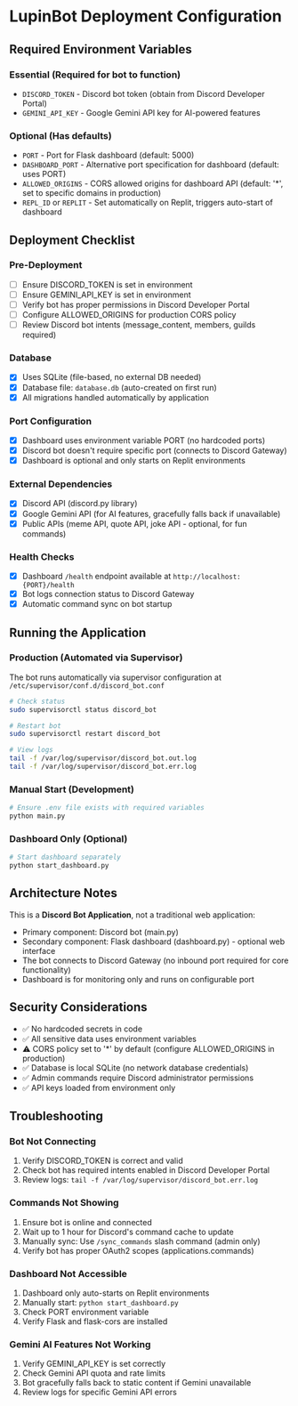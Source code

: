 # LupinBot Deployment Configuration

## Required Environment Variables

### Essential (Required for bot to function)
- `DISCORD_TOKEN` - Discord bot token (obtain from Discord Developer Portal)
- `GEMINI_API_KEY` - Google Gemini API key for AI-powered features

### Optional (Has defaults)
- `PORT` - Port for Flask dashboard (default: 5000)
- `DASHBOARD_PORT` - Alternative port specification for dashboard (default: uses PORT)
- `ALLOWED_ORIGINS` - CORS allowed origins for dashboard API (default: '*', set to specific domains in production)
- `REPL_ID` or `REPLIT` - Set automatically on Replit, triggers auto-start of dashboard

## Deployment Checklist

### Pre-Deployment
- [ ] Ensure DISCORD_TOKEN is set in environment
- [ ] Ensure GEMINI_API_KEY is set in environment
- [ ] Verify bot has proper permissions in Discord Developer Portal
- [ ] Configure ALLOWED_ORIGINS for production CORS policy
- [ ] Review Discord bot intents (message_content, members, guilds required)

### Database
- [x] Uses SQLite (file-based, no external DB needed)
- [x] Database file: `database.db` (auto-created on first run)
- [x] All migrations handled automatically by application

### Port Configuration
- [x] Dashboard uses environment variable PORT (no hardcoded ports)
- [x] Discord bot doesn't require specific port (connects to Discord Gateway)
- [x] Dashboard is optional and only starts on Replit environments

### External Dependencies
- [x] Discord API (discord.py library)
- [x] Google Gemini API (for AI features, gracefully falls back if unavailable)
- [x] Public APIs (meme API, quote API, joke API - optional, for fun commands)

### Health Checks
- [x] Dashboard `/health` endpoint available at `http://localhost:{PORT}/health`
- [x] Bot logs connection status to Discord Gateway
- [x] Automatic command sync on bot startup

## Running the Application

### Production (Automated via Supervisor)
The bot runs automatically via supervisor configuration at `/etc/supervisor/conf.d/discord_bot.conf`

```bash
# Check status
sudo supervisorctl status discord_bot

# Restart bot
sudo supervisorctl restart discord_bot

# View logs
tail -f /var/log/supervisor/discord_bot.out.log
tail -f /var/log/supervisor/discord_bot.err.log
```

### Manual Start (Development)
```bash
# Ensure .env file exists with required variables
python main.py
```

### Dashboard Only (Optional)
```bash
# Start dashboard separately
python start_dashboard.py
```

## Architecture Notes

This is a **Discord Bot Application**, not a traditional web application:
- Primary component: Discord bot (main.py)
- Secondary component: Flask dashboard (dashboard.py) - optional web interface
- The bot connects to Discord Gateway (no inbound port required for core functionality)
- Dashboard is for monitoring only and runs on configurable port

## Security Considerations

- ✅ No hardcoded secrets in code
- ✅ All sensitive data uses environment variables
- ⚠️ CORS policy set to '*' by default (configure ALLOWED_ORIGINS in production)
- ✅ Database is local SQLite (no network database credentials)
- ✅ Admin commands require Discord administrator permissions
- ✅ API keys loaded from environment only

## Troubleshooting

### Bot Not Connecting
1. Verify DISCORD_TOKEN is correct and valid
2. Check bot has required intents enabled in Discord Developer Portal
3. Review logs: `tail -f /var/log/supervisor/discord_bot.err.log`

### Commands Not Showing
1. Ensure bot is online and connected
2. Wait up to 1 hour for Discord's command cache to update
3. Manually sync: Use `/sync_commands` slash command (admin only)
4. Verify bot has proper OAuth2 scopes (applications.commands)

### Dashboard Not Accessible
1. Dashboard only auto-starts on Replit environments
2. Manually start: `python start_dashboard.py`
3. Check PORT environment variable
4. Verify Flask and flask-cors are installed

### Gemini AI Features Not Working
1. Verify GEMINI_API_KEY is set correctly
2. Check Gemini API quota and rate limits
3. Bot gracefully falls back to static content if Gemini unavailable
4. Review logs for specific Gemini API errors
